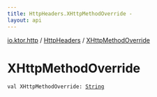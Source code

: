 ```yaml
---
title: HttpHeaders.XHttpMethodOverride - 
layout: api
---
```


<div class='api-docs-breadcrumbs'><a href="../index.html">io.ktor.http</a> / <a href="index.html">HttpHeaders</a> / <a href="./-x-http-method-override.html">XHttpMethodOverride</a></div>

# XHttpMethodOverride

<div class="signature"><code><span class="keyword">val </span><span class="identifier">XHttpMethodOverride</span><span class="symbol">: </span><a href="https://kotlinlang.org/api/latest/jvm/stdlib/kotlin/-string/index.html"><span class="identifier">String</span></a></code></div>

